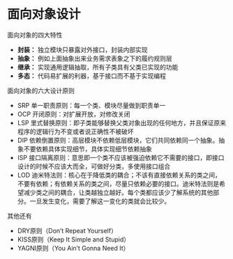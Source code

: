 # 面向对象设计

面向对象的四大特性

* **封装：** 独立模块只暴露对外接口，封装内部实现
* **抽象：** 例如上面抽象出来业务需求表象之下的履约规则层
* **继承：** 实现通用逻辑抽取，所有子类具有父类已实现的功能
* **多态：** 代码易扩展的利器，基于接口而不基于实现编程

面向对象的六大设计原则

* SRP 单一职责原则：每一个类、模块尽量做到职责单一
* OCP 开闭原则：对扩展开放，对修改关闭
* LSP 里式替换原则：即子类能够替换父类对象出现的任何地方，并且保证原来程序的逻辑行为不变或者说正确性不被破坏
* DIP 依赖倒置原则：高层模块不依赖低层模块，它们共同依赖同一个抽象。抽象不要依赖具体实现细节，具体实现细节依赖抽象
* ISP 接口隔离原则：意思即一个类不应该被强迫依赖它不需要的接口，即接口设计的时候不应该大而全，可做好分类，多使用接口组合
* LOD 迪米特法则：核心在于降低类的耦合；不该有直接依赖关系的类之间，不要有依赖；有依赖关系的类之间，尽量只依赖必要的接口。迪米特法则是希望减少类之间的耦合，让类越独立越好。每个类都应该少了解系统的其他部分。一旦发生变化，需要了解这一变化的类就会比较少。

其他还有

* DRY原则（Don’t Repeat Yourself）
* KISS原则（Keep It Simple and Stupid）
* YAGNI原则（You Ain’t Gonna Need It）
